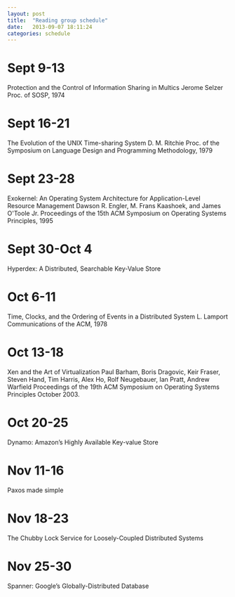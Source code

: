 ```yaml
---
layout: post
title:  "Reading group schedule"
date:   2013-09-07 18:11:24
categories: schedule
---
```


# Sept 9-13
Protection and the Control of Information Sharing in Multics
Jerome Selzer
Proc. of SOSP, 1974

# Sept 16-21
The Evolution of the UNIX Time-sharing System
D. M. Ritchie
Proc. of the Symposium on Language Design and Programming Methodology, 1979

# Sept 23-28
Exokernel: An Operating System Architecture for Application-Level Resource Management
Dawson R. Engler, M. Frans Kaashoek, and James O'Toole Jr. Proceedings of the 15th ACM
Symposium on Operating Systems Principles, 1995

# Sept 30-Oct 4
Hyperdex: A Distributed, Searchable Key-Value Store

# Oct 6-11
Time, Clocks, and the Ordering of Events in a Distributed System
L. Lamport Communications of the ACM, 1978

# Oct 13-18
Xen and the Art of Virtualization
Paul Barham, Boris Dragovic, Keir Fraser, Steven Hand, Tim Harris,
Alex Ho, Rolf Neugebauer, Ian Pratt, Andrew Warfield
Proceedings of the 19th ACM Symposium on Operating Systems Principles October 2003.

# Oct 20-25
Dynamo: Amazon’s Highly Available Key-value Store

# Nov 11-16
Paxos made simple

# Nov 18-23
The Chubby Lock Service for Loosely-Coupled Distributed Systems

# Nov 25-30
Spanner: Google’s Globally-Distributed Database
